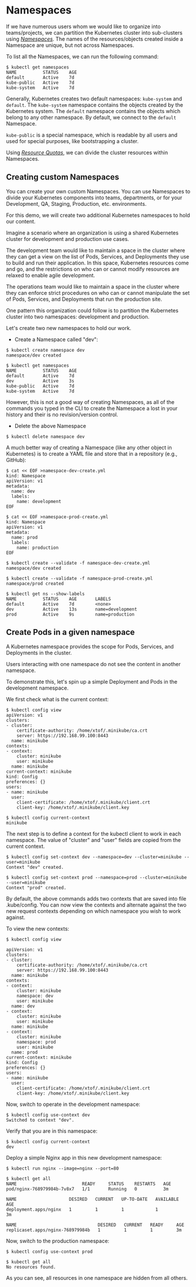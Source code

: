 # Namespaces

If we have numerous users whom we would like to organize into teams/projects, we can partition the Kubernetes cluster into sub-clusters using *[Namespaces](https://kubernetes.io/docs/concepts/overview/working-with-objects/namespaces/)*. The names of the resources/objects created inside a Namespace are unique, but not across Namespaces.

To list all the Namespaces, we can run the following command:
```
$ kubectl get namespaces
NAME          STATUS    AGE
default       Active    7d
kube-public   Active    7d
kube-system   Active    7d
```

Generally, Kubernetes creates two default namespaces: `kube-system` and `default`. The `kube-system` namespace contains the objects created by the Kubernetes system. The `default` namespace contains the objects which belong to any other namespace. By default, we connect to the `default` Namespace.

`kube-public` is a special namespace, which is readable by all users and used for special purposes, like bootstrapping a cluster. 

Using *[Resource Quotas](https://kubernetes.io/docs/concepts/policy/resource-quotas/)*, we can divide the cluster resources within Namespaces.

## Creating custom Namespaces

You can create your own custom Namespaces. You can use Namespaces to divide your Kubernetes components into teams, departments, or for your Development, QA, Staging, Production, etc. environments.

For this demo, we will create two additional Kubernetes namespaces to hold our content.

Imagine a scenario where an organization is using a shared Kubernetes cluster for development and production use cases.

The development team would like to maintain a space in the cluster where they can get a view on the list of Pods, Services, and Deployments they use to build and run their application. In this space, Kubernetes resources come and go, and the restrictions on who can or cannot modify resources are relaxed to enable agile development.

The operations team would like to maintain a space in the cluster where they can enforce strict procedures on who can or cannot manipulate the set of Pods, Services, and Deployments that run the production site.

One pattern this organization could follow is to partition the Kubernetes cluster into two namespaces: development and production.

Let's create two new namespaces to hold our work.

* Create a Namespace called "dev":
```
$ kubectl create namespace dev
namespace/dev created

$ kubectl get namespaces
NAME          STATUS    AGE
default       Active    7d
dev           Active    3s
kube-public   Active    7d
kube-system   Active    7d
```

However, this is not a good way of creating Namespaces, as all of the commands you typed in the CLI to create the Namespace a lost in your history and their is no revision/version control.

* Delete the above Namespace
```
$ kubectl delete namespace dev
```

A much better way of creating a Namespace (like any other object in Kubernetes) is to create a YAML file and store that in a repository (e.g., GitHub):
```
$ cat << EOF >namespace-dev-create.yml
kind: Namespace
apiVersion: v1
metadata:
  name: dev
  labels:
    name: development
EOF

$ cat << EOF >namespace-prod-create.yml
kind: Namespace
apiVersion: v1
metadata:
  name: prod
  labels:
    name: production
EOF

$ kubectl create --validate -f namespace-dev-create.yml 
namespace/dev created

$ kubectl create --validate -f namespace-prod-create.yml
namespace/prod created

$ kubectl get ns --show-labels
NAME          STATUS    AGE       LABELS
default       Active    7d        <none>
dev           Active    13s       name=development
prod          Active    9s        name=production
```

## Create Pods in a given namespace

A Kubernetes namespace provides the scope for Pods, Services, and Deployments in the cluster.

Users interacting with one namespace do not see the content in another namespace.

To demonstrate this, let's spin up a simple Deployment and Pods in the development namespace.

We first check what is the current context:
```
$ kubectl config view
apiVersion: v1
clusters:
- cluster:
    certificate-authority: /home/xtof/.minikube/ca.crt
    server: https://192.168.99.100:8443
  name: minikube
contexts:
- context:
    cluster: minikube
    user: minikube
  name: minikube
current-context: minikube
kind: Config
preferences: {}
users:
- name: minikube
  user:
    client-certificate: /home/xtof/.minikube/client.crt
    client-key: /home/xtof/.minikube/client.key

$ kubectl config current-context 
minikube
```

The next step is to define a context for the kubectl client to work in each namespace. The value of "cluster" and "user" fields are copied from the current context.

```
$ kubectl config set-context dev --namespace=dev --cluster=minikube --user=minikube
Context "dev" created.

$ kubectl config set-context prod --namespace=prod --cluster=minikube --user=minikube
Context "prod" created.
```

By default, the above commands adds two contexts that are saved into file .kube/config. You can now view the contexts and alternate against the two new request contexts depending on which namespace you wish to work against.

To view the new contexts:
```
$ kubectl config view

apiVersion: v1
clusters:
- cluster:
    certificate-authority: /home/xtof/.minikube/ca.crt
    server: https://192.168.99.100:8443
  name: minikube
contexts:
- context:
    cluster: minikube
    namespace: dev
    user: minikube
  name: dev
- context:
    cluster: minikube
    user: minikube
  name: minikube
- context:
    cluster: minikube
    namespace: prod
    user: minikube
  name: prod
current-context: minikube
kind: Config
preferences: {}
users:
- name: minikube
  user:
    client-certificate: /home/xtof/.minikube/client.crt
    client-key: /home/xtof/.minikube/client.key
```

Now, switch to operate in the development namespace:
```
$ kubectl config use-context dev
Switched to context "dev".
```

Verify that you are in this namespace:
```
$ kubectl config current-context
dev
```

Deploy a simple Nginx app in this new development namespace:
```
$ kubectl run nginx --image=nginx --port=80

$ kubectl get all
NAME                         READY     STATUS    RESTARTS   AGE
pod/nginx-768979984b-7v8x7   1/1       Running   0          3m

NAME                    DESIRED   CURRENT   UP-TO-DATE   AVAILABLE   AGE
deployment.apps/nginx   1         1         1            1           3m

NAME                               DESIRED   CURRENT   READY     AGE
replicaset.apps/nginx-768979984b   1         1         1         3m
```

Now, switch to the production namespace:
```
$ kubectl config use-context prod

$ kubectl get all
No resources found.
```

As you can see, all resources in one namespace are hidden from all others.
